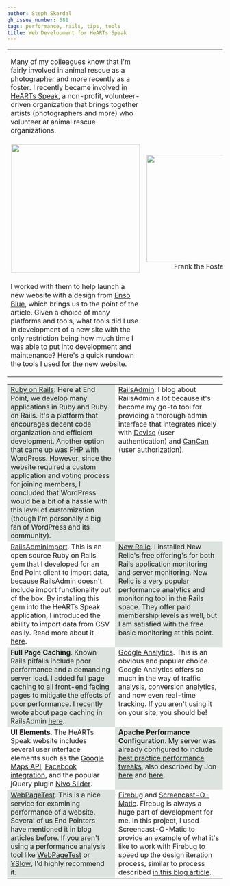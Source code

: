 ```yaml
---
author: Steph Skardal
gh_issue_number: 581
tags: performance, rails, tips, tools
title: Web Development for HeARTs Speak
---
```




<table cellpadding="0" cellspacing="0" width="100%">
<tbody><tr><td width="55%"><p>Many of my colleagues know that I'm fairly involved in animal rescue as a <a href="http://stephskardal.com/">photographer</a> and more recently as a foster. I recently became involved in <a href="http://heartsspeak.org">HeARTs Speak</a>, a non-profit, volunteer-driven organization that brings together artists (photographers and more) who volunteer at animal rescue organizations.</p>
</td>
<td align="center" rowspan="3">
<p>
<img border="0" src="/blog/2012/04/04/web-development-for-hearts-speak/image-0.jpeg" width="250"/><br/>
Frank the Foster</p>
</td>
</tr>
<tr>
<td align="center" style="padding-left:10px;">
<a href="http://heartsspeak.org" target="_blank"><img border="0" src="/blog/2012/04/04/web-development-for-hearts-speak/image-1.jpeg" width="300"/></a>
</td>
</tr>
<tr>
<td valign="top">
<p>I worked with them to help launch a new website with a design from <a href="http://ensoblue.com/">Enso Blue</a>, which brings us to the point of the article. Given a choice of many platforms and tools, what tools did I use in development of a new site with the only restriction being how much time I was able to put into development and maintenance? Here's a quick rundown the tools I used for the new website.</p>
</td>
</tr>
</tbody></table>

<table cellpadding="15" cellspacing="0" width="100%">
 <tbody><tr>
  <td style="background:#DDE4DF;" valign="top" width="50%">
   <p style="margin:0px;"><a href="http://rubyonrails.org/">Ruby on Rails</a>: Here at End Point, we develop many applications in Ruby and Ruby on Rails. It's a platform that encourages decent code organization and efficient development. Another option that came up was PHP with WordPress. However, since the website required a custom application and voting process for joining members, I concluded that WordPress would be a bit of a hassle with this level of customization (though I'm personally a big fan of WordPress and its community).</p>
  </td>
  <td valign="top">
   <p style="margin:0px;"><a href="https://github.com/sferik/rails_admin">RailsAdmin</a>: I blog about RailsAdmin a lot because it's become my go-to tool for providing a thorough admin interface that integrates nicely with <a href="https://github.com/plataformatec/devise">Devise</a> (user authentication) and <a href="https://github.com/ryanb/cancan">CanCan</a> (user authorization).
  </p></td>
 </tr>
 <tr>
  <td valign="top">
   <p style="margin:0px;"><a href="https://github.com/stephskardal/rails_admin_import">RailsAdminImport</a>. This is  an open source Ruby on Rails gem that I developed for an End Point client to import data, because RailsAdmin doesn't include import functionality out of the box. By installing this gem into the HeARTs Speak application, I introduced the ability to import data from CSV easily. Read more about it <a href="/blog/2012/02/01/railsadmin-import-part-2">here</a>.</p>
  </td>
  <td style="background:#DDE4DF;" valign="top">
   <p style="margin:0px;"><a href="http://newrelic.com/">New Relic</a>. I installed New Relic's free offering's for both Rails application monitoring and server monitoring. New Relic is a very popular performance analytics and monitoring tool in the Rails space. They offer paid membership levels as well, but I am satisfied with the free basic monitoring at this point.</p>
  </td>
 </tr>
 <tr>
  <td style="background:#DDE4DF;" valign="top">
   <p style="margin:0px;"><b>Full Page Caching</b>. Known Rails pitfalls include poor performance and a demanding server load. I added full page caching to all front-end facing pages to mitigate the effects of poor performance. I recently wrote about page caching in RailsAdmin <a href="/blog/2012/03/16/cache-expiration-railsadmin">here</a>.</p>
  </td>
  <td valign="top">
   <p style="margin:0px;"><a href="http://www.google.com/analytics/">Google Analytics</a>. This is an obvious and popular choice. Google Analytics offers so much in the way of traffic analysis, conversion analytics, and now even real-time tracking. If you aren't using it on your site, you should be!</p>
  </td>
 </tr>
 <tr>
  <td valign="top">
   <p style="margin:0px;"><b>UI Elements</b>. The HeARTs Speak website includes several user interface elements such as the <a href="https://developers.google.com/maps/">Google Maps API</a>, <a href="http://developers.facebook.com/docs/guides/web/">Facebook integration</a>, and the popular jQuery plugin <a href="http://nivo.dev7studios.com/">Nivo Slider</a>.</p>
  </td>
  <td style="background:#DDE4DF;" valign="top">
   <p style="margin:0px;"><b>Apache Performance Configuration</b>. My server was already configured to include <a href="http://developer.yahoo.com/performance/rules.html">best practice performance tweaks</a>, also described by Jon <a href="/blog/2009/10/23/performance-optimization-of">here</a> and <a href="/blog/2010/11/02/speeding-up-spree-demo-site">here</a>.</p>
  </td>
 </tr>
 <tr>
  <td style="background:#DDE4DF;" valign="top">
   <p style="margin:0px;"><a href="http://www.webpagetest.org">WebPageTest</a>. This is a nice service for examining performance of a website. Several of us End Pointers have mentioned it in blog articles before. If you aren't using a performance analysis tool like <a href="http://www.webpagetest.org/">WebPageTest</a> or <a href="http://developer.yahoo.com/yslow/">YSlow</a>, I'd highly recommend it.</p>
  </td>
  <td valign="top">
   <p style="margin:0px;"><a href="http://getfirebug.com/">Firebug</a> and <a href="http://www.screencast-o-matic.com/">Screencast-O-Matic</a>. Firebug is always a huge part of development for me. In this project, I used Screencast-O-Matic to provide an example of what it's like to work with Firebug to speed up the design iteration process, similar to process described <a href="/blog/2012/03/19/video-firebug-action">in this blog article</a>.</p>
  </td>
 </tr>
</tbody></table>


